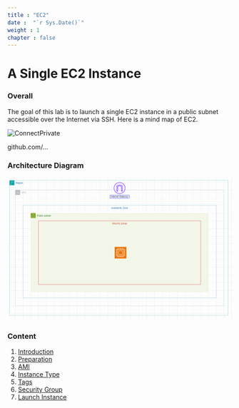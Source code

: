 ```yaml
---
title : "EC2"
date :  "`r Sys.Date()`" 
weight : 1 
chapter : false
---
```

# A Single EC2 Instance

### Overall
 The goal of this lab is to launch a single EC2 instance in a public subnet accessible over the Internet via SSH. Here is a mind map of EC2.

![ConnectPrivate](github.com/MMEC2.png)  <!-- Adjusted relative path -->

github.com/...

### Architecture Diagram

![ConnectPrivate](../static/images/EC2.png)    <!-- Adjusted relative path -->

### Content
 1. [Introduction](1-Introduce/)
 2. [Preparation](2-Preparation/)
 3. [AMI](3-AMI/)
 4. [Instance Type](4-Instance%20Type/)
 5. [Tags](5-Tags/)
 6. [Security Group](6-Security%20Group/)
 7. [Launch Instance](7-Launch%20Instance/)
